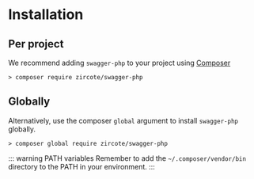 # Installation

## Per project

We recommend adding `swagger-php` to your project using [Composer](https://getcomposer.org)

```shell
> composer require zircote/swagger-php
```

## Globally

Alternatively, use the composer `global` argument to install `swagger-php` globally.

```shell
> composer global require zircote/swagger-php
```
::: warning PATH variables
Remember to add the `~/.composer/vendor/bin` directory to the PATH in your environment.
:::
